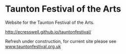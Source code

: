 # Taunton Festival of the Arts

Website for the Taunton Festival of the Arts.

http://ecresswell.github.io/tauntonfestival/

Refresh under construction, for current site please see www.tauntonfestival.org.uk